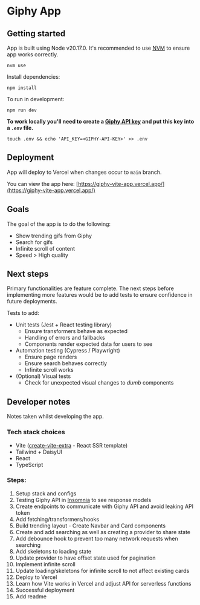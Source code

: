 # Giphy App

## Getting started

App is built using Node v20.17.0. It's recommended to use [NVM](https://github.com/nvm-sh/nvm) to ensure app works correctly.

```
nvm use
```

Install dependencies:
```
npm install
```

To run in development:
```
npm run dev
```

**To work locally you'll need to create a [Giphy API key](https://developers.giphy.com/dashboard/) and put this key into a `.env` file.**

```
touch .env && echo 'API_KEY=<GIPHY-API-KEY>' >> .env
```

## Deployment

App will deploy to Vercel when changes occur to `main` branch.

You can view the app here: [https://giphy-vite-app.vercel.app/](https://giphy-vite-app.vercel.app/)


## Goals

The goal of the app is to do the following:

- Show trending gifs from Giphy
- Search for gifs
- Infinite scroll of content
- Speed > High quality

## Next steps

Primary functionalities are feature complete. The next steps before implementing more features would be to add tests to ensure confidence in future deployments.

Tests to add:
- Unit tests (Jest + React testing library)
    - Ensure transformers behave as expected
    - Handling of errors and fallbacks
    - Components render expected data for users to see
- Automation testing (Cypress / Playwright)
    - Ensure page renders
    - Ensure search behaves correctly
    - Infinite scroll works
- (Optional) Visual tests
    - Check for unexpected visual changes to _dumb_ components

## Developer notes
Notes taken whilst developing the app.

### Tech stack choices
- Vite ([create-vite-extra](https://github.com/bluwy/create-vite-extra/tree/master) - React SSR template)
- Tailwind + DaisyUI
- React
- TypeScript

### Steps:
1. Setup stack and configs
2. Testing Giphy API in [Insomnia](https://insomnia.rest/) to see response models
3. Create endpoints to communicate with Giphy API and avoid leaking API token
4. Add fetching/transformers/hooks
5. Build trending layout - Create Navbar and Card components
6. Create and add searching as well as creating a provider to share state
7. Add debounce hook to prevent too many network requests when searching
8. Add skeletons to loading state
9. Update provider to have offset state used for pagination
10. Implement infinite scroll
11. Update loading/skeletons for infinite scroll to not affect existing cards
12. Deploy to Vercel
13. Learn how Vite works in Vercel and adjust API for serverless functions
14. Successful deployment
15. Add readme